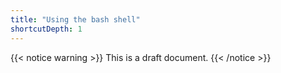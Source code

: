 ```yaml
---
title: "Using the bash shell"
shortcutDepth: 1
---
```


{{< notice warning >}}
This is a draft document.
{{< /notice >}}
